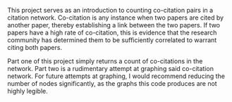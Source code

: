 This project serves as an introduction to counting co-citation pairs in a citation network. Co-citation is any instance when two papers are cited by another paper, thereby establishing a link between the two papers. If two papers have a high rate of co-citation, this is evidence that the research community has determined them to be sufficiently correlated to warrant citing both papers. 

Part one of this project simply returns a count of co-citations in the network. Part two is a rudimentary attempt at graphing said co-citation network. For future attempts at graphing, I would recommend reducing the number of nodes significantly, as the graphs this code produces are not highly legible. 
